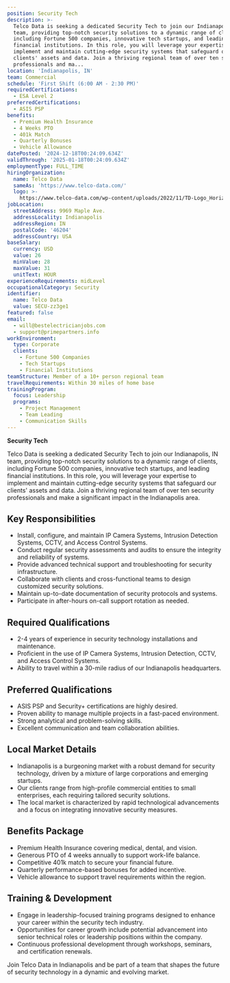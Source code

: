 ```yaml
---
position: Security Tech
description: >-
  Telco Data is seeking a dedicated Security Tech to join our Indianapolis, IN
  team, providing top-notch security solutions to a dynamic range of clients,
  including Fortune 500 companies, innovative tech startups, and leading
  financial institutions. In this role, you will leverage your expertise to
  implement and maintain cutting-edge security systems that safeguard our
  clients' assets and data. Join a thriving regional team of over ten security
  professionals and ma...
location: 'Indianapolis, IN'
team: Commercial
schedule: 'First Shift (6:00 AM - 2:30 PM)'
requiredCertifications:
  - ESA Level 2
preferredCertifications:
  - ASIS PSP
benefits:
  - Premium Health Insurance
  - 4 Weeks PTO
  - 401k Match
  - Quarterly Bonuses
  - Vehicle Allowance
datePosted: '2024-12-18T00:24:09.634Z'
validThrough: '2025-01-18T00:24:09.634Z'
employmentType: FULL_TIME
hiringOrganization:
  name: Telco Data
  sameAs: 'https://www.telco-data.com/'
  logo: >-
    https://www.telco-data.com/wp-content/uploads/2022/11/TD-Logo_Horizontal_Color.webp
jobLocation:
  streetAddress: 9969 Maple Ave.
  addressLocality: Indianapolis
  addressRegion: IN
  postalCode: '46204'
  addressCountry: USA
baseSalary:
  currency: USD
  value: 26
  minValue: 28
  maxValue: 31
  unitText: HOUR
experienceRequirements: midLevel
occupationalCategory: Security
identifier:
  name: Telco Data
  value: SECU-zz3ge1
featured: false
email:
  - will@bestelectricianjobs.com
  - support@primepartners.info
workEnvironment:
  type: Corporate
  clients:
    - Fortune 500 Companies
    - Tech Startups
    - Financial Institutions
teamStructure: Member of a 10+ person regional team
travelRequirements: Within 30 miles of home base
trainingProgram:
  focus: Leadership
  programs:
    - Project Management
    - Team Leading
    - Communication Skills
---
```


**Security Tech**

Telco Data is seeking a dedicated Security Tech to join our Indianapolis, IN team, providing top-notch security solutions to a dynamic range of clients, including Fortune 500 companies, innovative tech startups, and leading financial institutions. In this role, you will leverage your expertise to implement and maintain cutting-edge security systems that safeguard our clients' assets and data. Join a thriving regional team of over ten security professionals and make a significant impact in the Indianapolis area.

## Key Responsibilities
- Install, configure, and maintain IP Camera Systems, Intrusion Detection Systems, CCTV, and Access Control Systems.
- Conduct regular security assessments and audits to ensure the integrity and reliability of systems.
- Provide advanced technical support and troubleshooting for security infrastructure.
- Collaborate with clients and cross-functional teams to design customized security solutions.
- Maintain up-to-date documentation of security protocols and systems.
- Participate in after-hours on-call support rotation as needed.

## Required Qualifications
- 2-4 years of experience in security technology installations and maintenance.
- Proficient in the use of IP Camera Systems, Intrusion Detection, CCTV, and Access Control Systems.
- Ability to travel within a 30-mile radius of our Indianapolis headquarters.

## Preferred Qualifications
- ASIS PSP and Security+ certifications are highly desired.
- Proven ability to manage multiple projects in a fast-paced environment.
- Strong analytical and problem-solving skills.
- Excellent communication and team collaboration abilities.

## Local Market Details
- Indianapolis is a burgeoning market with a robust demand for security technology, driven by a mixture of large corporations and emerging startups.
- Our clients range from high-profile commercial entities to small enterprises, each requiring tailored security solutions.
- The local market is characterized by rapid technological advancements and a focus on integrating innovative security measures.

## Benefits Package
- Premium Health Insurance covering medical, dental, and vision.
- Generous PTO of 4 weeks annually to support work-life balance.
- Competitive 401k match to secure your financial future.
- Quarterly performance-based bonuses for added incentive.
- Vehicle allowance to support travel requirements within the region.

## Training & Development
- Engage in leadership-focused training programs designed to enhance your career within the security tech industry.
- Opportunities for career growth include potential advancement into senior technical roles or leadership positions within the company.
- Continuous professional development through workshops, seminars, and certification renewals.

Join Telco Data in Indianapolis and be part of a team that shapes the future of security technology in a dynamic and evolving market.
